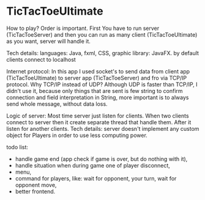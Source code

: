 # TicTacToeUltimate

How to play? Order is important. First You have to run server (TicTacToeServer) and then you can run as many client (TicTacToeUltimate) as you want, server will handle it.

Tech details: 
  languages: Java, fxml, CSS, 
  graphic library: JavaFX. 
  by default clients connect to localhost

Internet protocol: 
In this app I used socket's to send data from client app (TicTacToeUltimate) to server app (TicTacToeServer) and fro via TCP/IP protocol. Why TCP/IP instead of UDP? Although UDP is faster than TCP/IP, I didn't use it, because only things that are sent is few string to confirm connection and field interpretation in String, more important is to always send whole message, without data loss.

Logic of server: 
Most time server just listen for clients. When two clients connect to server then it create separate thread that handle them. After it listen for another clients. Tech details: server doesn't implement any custom object for Players in order to use less computing power.

todo list:
  - handle game end (app check if game is over, but do nothing with it),
  - handle situation when during game one of player disconnect,
  - menu,
  - command for players, like: wait for opponent, your turn, wait for opponent move,
  - better frontend.
